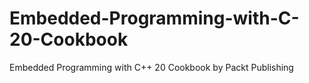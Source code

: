 # Embedded-Programming-with-C-20-Cookbook
Embedded Programming with C++ 20 Cookbook by Packt Publishing
